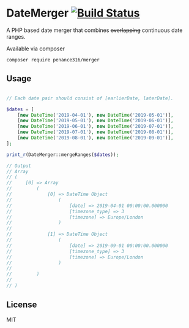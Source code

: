 # DateMerger   [![Build Status](https://travis-ci.org/penance316/merger.svg?branch=master)](https://travis-ci.org/penance316/merger)

A PHP based date merger that combines ~~overlapping~~ continuous date ranges.

Available via composer

`composer require penance316/merger`

## Usage
```PHP

// Each date pair should consist of [earlierDate, laterDate].

$dates = [
    [new DateTime('2019-04-01'), new DateTime('2019-05-01')],
    [new DateTime('2019-05-01'), new DateTime('2019-06-01')],
    [new DateTime('2019-06-01'), new DateTime('2019-07-01')],
    [new DateTime('2019-07-01'), new DateTime('2019-08-01')],
    [new DateTime('2019-08-01'), new DateTime('2019-09-01')],
];

print_r(DateMerger::mergeRanges($dates));

// Output
// Array
// (
//     [0] => Array
//         (
//             [0] => DateTime Object
//                 (
//                     [date] => 2019-04-01 00:00:00.000000
//                     [timezone_type] => 3
//                     [timezone] => Europe/London
//                 )
// 
//             [1] => DateTime Object
//                 (
//                     [date] => 2019-09-01 00:00:00.000000
//                     [timezone_type] => 3
//                     [timezone] => Europe/London
//                 )
//
//         )
//
// )
```

## License

MIT
